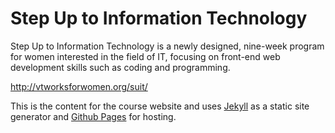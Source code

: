 # Step Up to Information Technology

Step Up to Information Technology is a newly designed, nine-week program for women interested in the field of IT, focusing on front-end web development skills such as coding and programming. 

http://vtworksforwomen.org/suit/

This is the content for the course website and uses [Jekyll](http://jekyllrb.com/) as a static site generator
and [Github Pages](https://pages.github.com/) for hosting.

